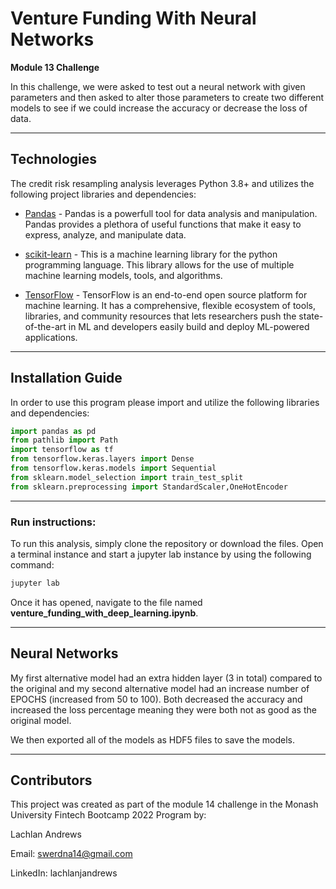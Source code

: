 # Venture Funding With Neural Networks
**Module 13 Challenge**

In this challenge, we were asked to test out a neural network with given parameters and then asked to alter those parameters to create two different models to see if we could increase the accuracy or decrease the loss of data.

---

## Technologies

The credit risk resampling analysis leverages Python 3.8+ and utilizes the following project libraries and dependencies:
* [Pandas](https://github.com/google/pandas) - Pandas is a powerfull tool for data analysis and manipulation. Pandas provides a plethora of useful functions that make it easy to express, analyze, and manipulate data.

* [scikit-learn](https://scikit-learn.org/stable/) - This is a machine learning library for the python programming language. This library allows for the use of multiple machine learning models, tools, and algorithms.

* [TensorFlow](https://www.tensorflow.org/) - TensorFlow is an end-to-end open source platform for machine learning. It has a comprehensive, flexible ecosystem of tools, libraries, and community resources that lets researchers push the state-of-the-art in ML and developers easily build and deploy ML-powered applications.


---

## Installation Guide

In order to use this program please import and utilize the following libraries and dependencies: 

```python
import pandas as pd
from pathlib import Path
import tensorflow as tf
from tensorflow.keras.layers import Dense
from tensorflow.keras.models import Sequential
from sklearn.model_selection import train_test_split
from sklearn.preprocessing import StandardScaler,OneHotEncoder
```

---  

### **Run instructions:**
To run this analysis, simply clone the repository or download the files. Open a terminal instance and start a jupyter lab instance by using the following command:
```python
jupyter lab
```
Once it has opened, navigate to the file named **venture_funding_with_deep_learning.ipynb**.

---

## Neural Networks

My first alternative model had an extra hidden layer (3 in total) compared to the original and my second alternative model had an increase number of EPOCHS (increased from 50 to 100). Both decreased the accuracy and increased the loss percentage meaning they were both not as good as the original model.

We then exported all of the models as HDF5 files to save the models.

---

## Contributors

This project was created as part of the module 14 challenge in the Monash University Fintech Bootcamp 2022 Program by:

Lachlan Andrews

Email: swerdna14@gmail.com

LinkedIn: lachlanjandrews
